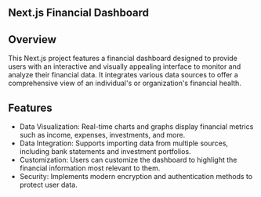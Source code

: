 ## Next.js Financial Dashboard
## Overview ## 
This Next.js project features a financial dashboard designed to provide users with an interactive and visually appealing interface to monitor and analyze their financial data. It integrates various data sources to offer a comprehensive view of an individual's or organization's financial health.
## Features ## 
* Data Visualization: Real-time charts and graphs display financial metrics such as income, expenses, investments, and more.
* Data Integration: Supports importing data from multiple sources, including bank statements and investment portfolios.
* Customization: Users can customize the dashboard to highlight the financial information most relevant to them.
* Security: Implements modern encryption and authentication methods to protect user data.
